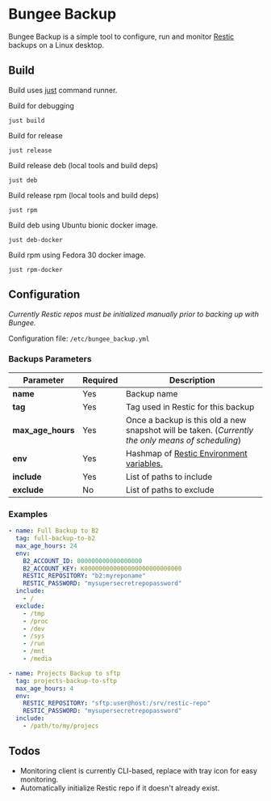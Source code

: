 Bungee Backup
=============

Bungee Backup is a simple tool to configure, run and monitor 
[Restic](https://restic.net/) backups on a Linux desktop.

## Build

Build uses [just](https://github.com/casey/just) command runner.

Build for debugging

`just build`

Build for release

`just release`

Build release deb (local tools and build deps)

`just deb`

Build release rpm (local tools and build deps)

`just rpm`

Build deb using Ubuntu bionic docker image.

`just deb-docker`

Build rpm using Fedora 30 docker image.

`just rpm-docker`

## Configuration

_Currently Restic repos must be initialized manually prior to backing up with Bungee._

Configuration file: `/etc/bungee_backup.yml`

### Backups Parameters

| Parameter         | Required | Description                                                                                                               |
| ----------------- | -------- | ------------------------------------------------------------------------------------------------------------------------- |
| **name**          | Yes      | Backup name                                                                                                               |
| **tag**           | Yes      | Tag used in Restic for this backup                                                                                        |
| **max_age_hours** | Yes      | Once a backup is this old a new snapshot will be taken. (_Currently the only means of scheduling_)                        |
| **env**           | Yes      | Hashmap of [Restic Environment variables.](https://restic.readthedocs.io/en/stable/040_backup.html#environment-variables) |
| **include**       | Yes      | List of paths to include                                                                                                  |
| **exclude**       | No       | List of paths to exclude                                                                                                  |

### Examples

```yaml
- name: Full Backup to B2
  tag: full-backup-to-b2
  max_age_hours: 24
  env:
    B2_ACCOUNT_ID: 000000000000000000
    B2_ACCOUNT_KEY: K000000000000000000000000000
    RESTIC_REPOSITORY: "b2:myreponame"
    RESTIC_PASSWORD: "mysupersecretrepopassword"
  include:
    - /
  exclude:
    - /tmp
    - /proc
    - /dev
    - /sys
    - /run
    - /mnt
    - /media

- name: Projects Backup to sftp
  tag: projects-backup-to-sftp
  max_age_hours: 4
  env:
    RESTIC_REPOSITORY: "sftp:user@host:/srv/restic-repo"
    RESTIC_PASSWORD: "mysupersecretrepopassword"
  include:
    - /path/to/my/projecs
```

## Todos

* Monitoring client is currently CLI-based, replace with tray icon for easy monitoring.
* Automatically initialize Restic repo if it doesn't already exist.